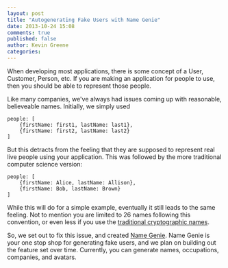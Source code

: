 ```yaml
---
layout: post
title: "Autogenerating Fake Users with Name Genie"
date: 2013-10-24 15:08
comments: true
published: false
author: Kevin Greene
categories: 
---
```


When developing most applications, there is some concept of a User, Customer, Person, etc. If you are making an application for people to use, then you should be able to represent those people.

Like many companies, we've always had issues coming up with reasonable, believeable names. Initially, we simply used

```
people: [
    {firstName: first1, lastName: last1},
    {firstName: first2, lastName: last2}
]
```

But this detracts from the feeling that they are supposed to represent real live people using your application. This was followed by the more traditional computer science version:

```
people: [
    {firstName: Alice, lastName: Allison},
    {firstName: Bob, lastName: Brown}
]
```

While this will do for a simple example, eventually it still leads to the same feeling. Not to mention you are limited to 26 names following this convention, or even less if you use the [traditional cryptographic names](http://en.wikipedia.org/wiki/Alice_and_Bob).

So, we set out to fix this issue, and created [Name Genie](https://github.com/Spantree/name-genie). Name Genie is your one stop shop for generating fake users, and we plan on building out the feature set over time. Currently, you can generate names, occupations, companies, and avatars.
